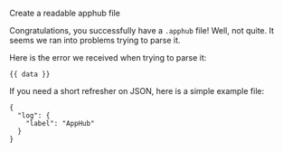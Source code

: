 Create a readable apphub file

Congratulations, you successfully have a `.apphub` file! Well, not quite. It
seems we ran into problems trying to parse it.

Here is the error we received when trying to parse it:
```
{{ data }}
```

If you need a short refresher on JSON, here is a simple example file:
```
{
  "log": {
    "label": "AppHub"
  }
}
```
